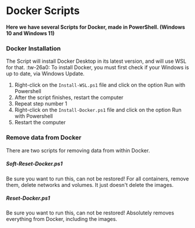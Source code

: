 # Docker Scripts

**Here we have several Scripts for Docker, made in PowerShell. (Windows 10 and Windows 11)**

### Docker Installation

The Script will install Docker Desktop in its latest version, and will use WSL for that.
:tw-26a0: To install Docker, you must first check if your Windows is up to date, via Windows Update.

1. Right-click on the `Install-WSL.ps1` file and click on the option Run with Powershell
2. After the script finishes, restart the computer
3. Repeat step number 1
4. Right-click on the `Install-Docker.ps1` file and click on the option Run with Powershell
5. Restart the computer

### Remove data from Docker

There are two scripts for removing data from within Docker.

##### Soft-Reset-Docker.ps1

Be sure you want to run this, can not be restored!
For all containers, remove them, delete networks and volumes. It just doesn't delete the images.

##### Reset-Docker.ps1

Be sure you want to run this, can not be restored!
Absolutely removes everything from Docker, including the images.

